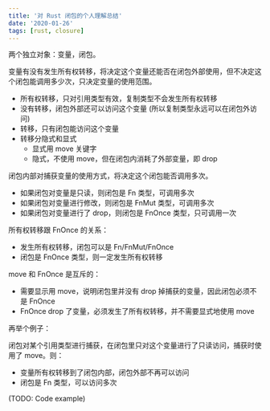 ```yaml
---
title: '对 Rust 闭包的个人理解总结'
date: '2020-01-26'
tags: [rust, closure]
---
```


两个独立对象：变量，闭包。

变量有没有发生所有权转移，将决定这个变量还能否在闭包外部使用，但不决定这个闭包能调用多少次，只决定变量的使用范围。

- 所有权转移，只对引用类型有效，复制类型不会发生所有权转移
- 没有转移，闭包外部还可以访问这个变量 (所以复制类型永远可以在闭包外访问)
- 转移，只有闭包能访问这个变量
- 转移分隐式和显式
  - 显式用 move 关键字
  - 隐式，不使用 move，但在闭包内消耗了外部变量，即 drop

闭包内部对捕获变量的使用方式，将决定这个闭包能否调用多次。

- 如果闭包对变量是只读，则闭包是 Fn 类型，可调用多次
- 如果闭包对变量进行修改，则闭包是 FnMut 类型，可调用多次
- 如果闭包对变量进行了 drop，则闭包是 FnOnce 类型，只可调用一次

所有权转移跟 FnOnce 的关系：

- 发生所有权转移，闭包可以是 Fn/FnMut/FnOnce
- 闭包是 FnOnce 类型，则一定发生所有权转移

move 和 FnOnce 是互斥的：

- 需要显示用 move，说明闭包里并没有 drop 掉捕获的变量，因此闭包必须不是 FnOnce
- FnOnce drop 了变量，必须发生了所有权转移，并不需要显式地使用 move

再举个例子：

闭包对某个引用类型进行捕获，在闭包里只对这个变量进行了只读访问，捕获时使用了 move。则：

- 变量所有权转移到了闭包内部，闭包外部不再可以访问
- 闭包是 Fn 类型，可以访问多次

(TODO: Code example)

